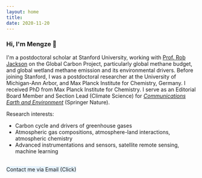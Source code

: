```yaml
---
layout: home
title: 
date: 2020-11-20 
---
```

### Hi, I'm Mengze 👋
I'm a postdoctoral scholar at Stanford University, working with <a href="https://jacksonlab.stanford.edu/" style="text-decoration: underline;">Prof. Rob Jackson</a> on the Global Carbon Project, particularly global methane budget, and global wetland methane emission and its environmental drivers. Before joining Stanford, I was a postdoctoral researcher at the University of Michigan-Ann Arbor, and Max Planck Institute for Chemistry, Germany. I received PhD from Max Planck Institute for Chemistry. I serve as an Editorial Board Member and Section Lead (Climate Science) for <a href="https://www.nature.com/commsenv/" style="text-decoration: underline;"><i>Communications Earth and Environment</i></a> (Springer Nature).

Research interests:
 - Carbon cycle and drivers of greenhouse gases
 - Atmospheric gas compositions, atmosphere-land interactions, atmospheric chemistry
 - Advanced instrumentations and sensors, satellite remote sensing, machine learning

<br>
<a href="mailto:mengze@stanford.edu" style="background-color: #e6f3ff; text-decoration: none;">Contact me via Email (Click)</a>
<br>
